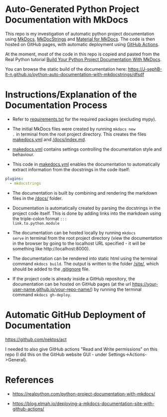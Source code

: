 
# Auto-Generated Python Project Documentation with MkDocs

This repo is my investigation of automatic python project documentation using [MkDocs](https://github.com/mkdocs/mkdocs), [MkDocStrings](https://github.com/mkdocstrings/mkdocstrings) and [Material for MkDocs](https://github.com/squidfunk/mkdocs-material). The code is then hosted on GitHub pages, with automatic deployment using [GitHub Actions](https://docs.github.com/en/actions). 

At the moment, most of the code in this repo is copied and pasted from the Real Python tutorial [Build Your Python Project Documentation With MkDocs](https://realpython.com/python-project-documentation-with-mkdocs/). 

You can browse the static build of the documentation here: https://J-sephB-lt-n.github.io/python-auto-documentation-with-mkdocstrings/dfsdf

# Instructions/Explanation of the Documentation Process 

* Refer to [requirements.txt](./requirements.txt) for the required packages (excluding mypy).

* The initial MkDocs files were created by running <code>mkdocs new .</code> in terminal from the root project directory. This creates the files [makedocs.yml](./makedocs.yml) and [/docs/index.md](./docs/index.md).

* [makedocs.yml](./makedocs.yml) contains settings controlling the documentation style and behaviour.

* This code in [makedocs.yml](./makedocs.yml) enables the documentation to automatically extract information from the docstrings in the code itself: 

```yaml
plugins:
  - mkdocstrings
```

* The documentation is built by combining and rendering the markdown files in the [/docs/](./docs/) folder.

* Documentation is automatically created by parsing the docstrings in the project code itself. This is done by adding links into the markdown using the triple-colon format <code>::: link.to.python.module</code>

* The documentation can be hosted locally by running <code>mkdocs serve</code> in terminal from the root project directory (view the documentation in the browser by going to the localhost URL specified - it will be something like http://localhost:8000).

* The documentation can be rendered into static html using the terminal command <code>mkdocs build</code>. The output is written to the folder [/site/](./site/), which should be added to the [.gitignore](./.gitignore) file.

* If the project code is already inside a GitHub repository, the documentation can be hosted on GitHub pages (at the url https://your-user-name.github.io/your-repo-name/) by running the terminal command <code>mkdocs gh-deploy</code>.

# Automatic GitHub Deployment of Documentation

https://github.com/nektos/act

I needed to also give GitHub actions "Read and Write permissions" on this repo (I did this on the GitHub website GUI - under Settings->Actions->General).

# References 

* https://realpython.com/python-project-documentation-with-mkdocs/

* https://blog.elmah.io/deploying-a-mkdocs-documentation-site-with-github-actions/